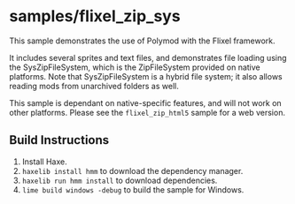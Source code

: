 # samples/flixel_zip_sys

This sample demonstrates the use of Polymod with the Flixel framework.

It includes several sprites and text files, and demonstrates file loading using the SysZipFileSystem, which is the ZipFileSystem provided on native platforms. Note that SysZipFileSystem is a hybrid file system; it also allows reading mods from unarchived folders as well.

This sample is dependant on native-specific features, and will not work on other platforms. Please see the `flixel_zip_html5` sample for a web version.

## Build Instructions

1. Install Haxe.
2. `haxelib install hmm` to download the dependency manager.
3. `haxelib run hmm install` to download dependencies.
4. `lime build windows -debug` to build the sample for Windows.
